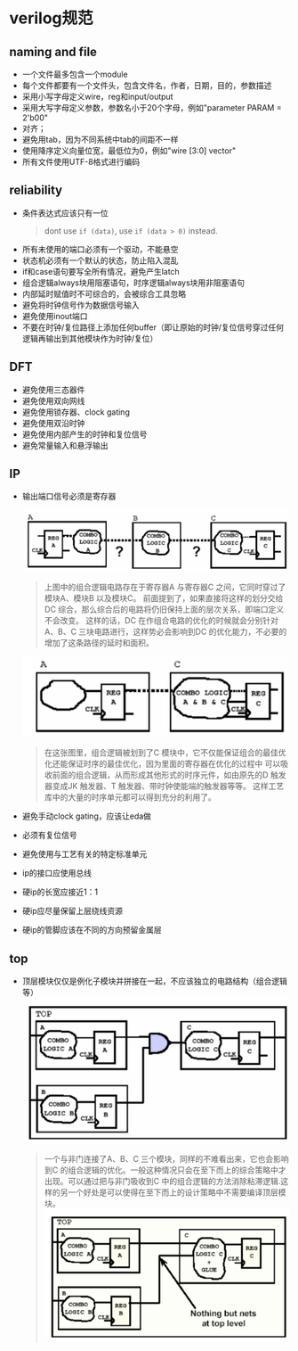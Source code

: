 # verilog规范

## naming and file

- 一个文件最多包含一个module
- 每个文件都要有一个文件头，包含文件名，作者，日期，目的，参数描述
- 采用小写字母定义wire，reg和input/output
- 采用大写字母定义参数，参数名小于20个字母，例如"parameter PARAM = 2'b00"
- 对齐；
- 避免用tab，因为不同系统中tab的间距不一样
- 使用降序定义向量位宽，最低位为0，例如"wire [3:0] vector"
- 所有文件使用UTF-8格式进行编码

## reliability

- 条件表达式应该只有一位
  > dont use `if (data)`, use `if (data > 0)` instead.
- 所有未使用的端口必须有一个驱动，不能悬空
- 状态机必须有一个默认的状态，防止陷入混乱
- if和case语句要写全所有情况，避免产生latch
- 组合逻辑always块用阻塞语句，时序逻辑always块用非阻塞语句
- 内部延时赋值时不可综合的，会被综合工具忽略
- 避免将时钟信号作为数据信号输入
- 避免使用inout端口
- 不要在时钟/复位路径上添加任何buffer（即让原始的时钟/复位信号穿过任何逻辑再输出到其他模块作为时钟/复位）


## DFT

- 避免使用三态器件
- 避免使用双向网线
- 避免使用锁存器、clock gating
- 避免使用双沿时钟
- 避免使用内部产生的时钟和复位信号
- 避免常量输入和悬浮输出

## IP

- 输出端口信号必须是寄存器

  ![comb](images/image-2.png)

  > 上图中的组合逻辑电路存在于寄存器A 与寄存器C 之间，它同时穿过了模块A、模块B 以及模块C。
  > 前面提到了，如果直接将这样的划分交给DC 综合，那么综合后的电路将仍旧保持上面的层次关系，即端口定义不会改变。
  > 这样的话，DC 在作组合电路的优化的时候就会分别针对A、B、C 三块电路进行，这样势必会影响到DC 的优化能力，不必要的增加了这条路径的延时和面积。

  ![comb2](images/image-3.png)

  > 在这张图里，组合逻辑被划到了C 模块中，它不仅能保证组合的最佳优化还能保证时序的最佳优化，因为里面的寄存器在优化的过程中
  > 可以吸收前面的组合逻辑，从而形成其他形式的时序元件，如由原先的D 触发器变成JK 触发器、T 触发器、带时钟使能端的触发器等等。 
  > 这样工艺库中的大量的时序单元都可以得到充分的利用了。

- 避免手动clock gating，应该让eda做
- 必须有复位信号
- 避免使用与工艺有关的特定标准单元
- ip的接口应使用总线
- 硬ip的长宽应接近1：1
- 硬ip应尽量保留上层绕线资源
- 硬ip的管脚应该在不同的方向预留金属层

## top

- 顶层模块仅仅是例化子模块并拼接在一起，不应该独立的电路结构（组合逻辑等）
  ![top](images/image-4.png)
  > 一个与非门连接了A、B、C 三个模块，同样的不难看出来，它也会影响到C 的组合逻辑的优化。一般这种情况只会在至下而上的综合策略中才出现。可以通过把与非门吸收到C 中的组合逻辑的方法消除粘滞逻辑.这样的另一个好处是可以使得在至下而上的设计策略中不需要编译顶层模块。
  ![top2](images/image-5.png)
  